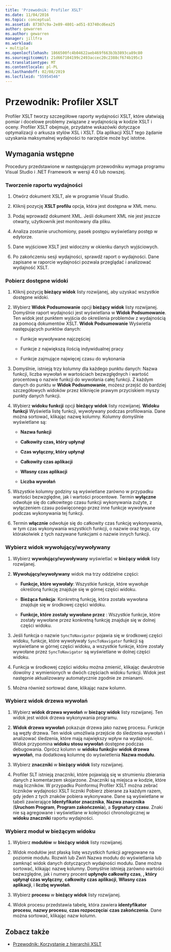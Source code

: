 ```yaml
---
title: 'Przewodnik: Profiler XSLT'
ms.date: 11/04/2016
ms.topic: conceptual
ms.assetid: 87387c9a-2e89-4801-ad51-83740cd6ea25
author: gewarren
ms.author: gewarren
manager: jillfra
ms.workload:
- multiple
ms.openlocfilehash: 1866500fc4b04622aeb469f663b3b3893ca89c80
ms.sourcegitcommit: 21d667104199c2493accec20c2388cf674b195c3
ms.translationtype: MT
ms.contentlocale: pl-PL
ms.lasthandoff: 02/08/2019
ms.locfileid: "55954546"
---
```

# <a name="walkthrough-xslt-profiler"></a>Przewodnik: Profiler XSLT

Profiler XSLT tworzy szczegółowe raporty wydajności XSLT, które ułatwiają pomiar i docelowe problemy związane z wydajnością w kodzie XSLT i oceny. Profiler XSLT obejmuje, przydatne wskazówki dotyczące optymalizacji o arkusza stylów XSL i XSLT. Dla aplikacji XSLT tego żądanie uzyskania maksymalnej wydajności to narzędzie może być istotne.

## <a name="prerequisites"></a>Wymagania wstępne

Procedury przedstawione w następującym przewodniku wymaga programu Visual Studio i .NET Framework w wersji 4.0 lub nowszej.

### <a name="create-the-performance-report"></a>Tworzenie raportu wydajności

1.  Otwórz dokument XSLT, ale w programie Visual Studio.

2.  Kliknij pozycję **XSLT profilu** opcja, która jest dostępna w XML menu.

3.  Podaj wprowadź dokument XML. Jeśli dokument XML nie jest jeszcze otwarty, użytkownik jest monitowany dla pliku.

4.  Analiza zostanie uruchomiony, pasek postępu wyświetlany postęp w edytorze.

5.  Dane wyjściowe XSLT jest widoczny w okienku danych wyjściowych.

6.  Po zakończeniu sesji wydajności, sprawdź raport o wydajności. Dane zapisane w raporcie wydajności pozwala przeglądać i analizować wydajność XSLT.

### <a name="get-all-the-available-views"></a>Pobierz dostępne widoki

1.  Kliknij pozycję **bieżący widok** listy rozwijanej, aby uzyskać wszystkie dostępne widoki.

2.  Wybierz **Widok Podsumowanie** opcji **bieżący widok** listy rozwijanej. Domyślnie raport wydajności jest wyświetlana w **Widok Podsumowanie**. Ten widok jest punktem wyjścia do określenia problemów z wydajnością za pomocą dokumentów XSLT. **Widok Podsumowanie** Wyświetla następujących punktów danych:

    -   Funkcje wywoływane najczęściej

    -   Funkcje z największą ilością indywidualnej pracy

    -   Funkcje zajmujące najwięcej czasu do wykonania

3.  Domyślnie, istnieją trzy kolumny dla każdego punktu danych: Nazwa funkcji, liczba wywołań w wartościach bezwzględnych i wartość procentową o nazwie funkcji do wywołania całej funkcji. Z każdym danych do punktu w **Widok Podsumowanie**, możesz przejść do bardziej szczegółowych widoków przez kliknięcie prawym przyciskiem myszy punkty danych funkcji.

4.  Wybierz **widoku funkcji** opcji **bieżący widok** listy rozwijanej. **Widoku funkcji** Wyświetla listę funkcji, wywoływany podczas profilowania. Dane można sortować, klikając nazwę kolumny. Kolumny domyślnie wyświetlane są:

    -   **Nazwa funkcji**

    -   **Całkowity czas, który upłynął**

    -   **Czas wyłączny, który upłynął**

    -   **Całkowity czas aplikacji**

    -   **Własny czas aplikacji**

    -   **Liczba wywołań**

5.  Wszystkie kolumny godziny są wyświetlane zarówno w przypadku wartości bezwzględne, jak i wartości procentowe. Termin **wyłączne** odwołuje się do całkowitego czasu funkcji wykonywania zużyte, z wyłączeniem czasu poświęconego przez inne funkcje wywoływane podczas wykonywania tej funkcji.

6.  Termin **włącznie** odwołuje się do całkowity czas funkcję wykonywania, w tym czas wykonywania wszystkich funkcji, o nazwie oraz tego, czy którakolwiek z tych nazywane funkcjami o nazwie innych funkcji.

### <a name="select-callercallee-view"></a>Wybierz widok wywołujący/wywoływany

1.  Wybierz **wywołujący/wywoływany** wyświetlać w **bieżący widok** listy rozwijanej.

2.  **Wywołujący/wywoływany** widok ma trzy oddzielne części:

    -   **Funkcje, które wywołały**: Wszystkie funkcje, które wywołuje określoną funkcję znajduje się w górnej części widoku.

    -   **Bieżąca funkcja**: Konkretną funkcję, która została wywołana znajduje się w środkowej części widoku.

    -   **Funkcje, które zostały wywołane przez** : Wszystkie funkcje, które zostały wywołane przez konkretną funkcję znajduje się w dolnej części widoku.

3.  Jeśli funkcja o nazwie `SyncToNavigator` pojawia się w środkowej części widoku, funkcje, które wywoływały `SyncToNavigator` funkcji są wyświetlane w górnej części widoku, a wszystkie funkcje, które zostały wywołane przez `SyncToNavigator` są wyświetlane w dolnej części widoku.

4.  Funkcja w środkowej części widoku można zmienić, klikając dwukrotnie dowolny z wymienionych w dwóch częściach widoku funkcji. Widok jest następnie aktualizowany automatycznie zgodnie ze zmianami.

5.  Można również sortować dane, klikając nazw kolumn.

### <a name="select-call-tree-view"></a>Wybierz widok drzewa wywołań

1.  Wybierz **widok drzewa wywołań** w **bieżący widok** listy rozwijanej. Ten widok jest widok drzewa wykonywania programu.

2.  **Widok drzewa wywołań** pokazuje drzewa jako nazwę procesu. Funkcje są węzły drzewa. Ten widok umożliwia przejście do śledzenia wywołań i analizować śledzenia, które mają największy wpływ na wydajność. Widok przypomina **widoku stosu wywołań** dostępne podczas debugowania. Oprócz kolumn w **widoku funkcji**w **widok drzewa wywołań**, ma dodatkową kolumnę do wyświetlenia **Nazwa modułu**.

3.  Wybierz **znaczniki** w **bieżący widok** listy rozwijanej.

4.  Profiler SLT istnieją znaczniki, które pojawiają się w strumieniu zbierania danych z komentarzem skojarzone. Znaczniki są miejsca w kodzie, które mają liczników. W przypadku Poinformuj Profiler XSLT można zebrać liczników wydajności XSLT liczniki Pobierz zbierane za każdym razem, gdy jeden z tych znaków pobiera wykonywane. Dane są wyświetlane w tabeli zawierające **Identyfikator znacznika**, **Nazwa znacznika** (**Uruchom Program**, **Program zakończenia**), a  **Sygnatury czasu**. Znaki nie są agregowane i wyświetlane w kolejności chronologicznej w **widoku znaczniki** raportu wydajności.

### <a name="select-modules-in-the-current-view"></a>Wybierz moduł w bieżącym widoku

1.  Wybierz **modułów** w **bieżący widok** listy rozwijanej.

2.  Widok modułów jest płaską listę wszystkich funkcji agregowane na poziomie modułu. Rozwiń lub Zwiń Nazwa modułu do wyświetlania lub zamknąć widok danych dotyczących wydajności modułu. Dane można sortować, klikając nazwę kolumny. Domyślnie istnieją zarówno wartości bezwzględne, jak i numery procent **upłynęło całkowity czas**, **, który upłynął czas wyłączny**, **całkowity czas aplikacji**, **Własny czas aplikacji**, i **liczbę wywołań**.

3.  Wybierz **procesu** w **bieżący widok** listy rozwijanej.

4.  Widok procesu przedstawia tabelę, która zawiera **identyfikator procesu**, **nazwy procesu**, **czas rozpoczęcia**i **czas zakończenia**. Dane można sortować, klikając nazw kolumn.

## <a name="see-also"></a>Zobacz także

- [Przewodnik: Korzystanie z hierarchii XSLT](../xml-tools/walkthrough-using-xslt-hierarchy.md)